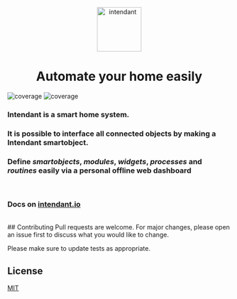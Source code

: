 <p align="center">
  <a href="https://intendant.io/">
    <img alt="intendant" src="../intendant/documentation/static/img/logo.svg" width="100">
  </a>
  <h1 align="center">Automate your home easily</h1>
  <img alt="coverage" src="https://img.shields.io/static/v1?label=coverage&message=99.42%25&color=%3CCOLOR%3E">
  <img alt="coverage" src="https://img.shields.io/twitter/url?style=social&url=https%3A%2F%2Ftwitter.com%2Fintendantio">
</p>

### Intendant is a smart home system.  
###  It is possible to interface all connected objects by making a **Intendant smartobject**.   
### Define *smartobjects*, *modules*, *widgets*, *processes* and *routines* easily via a **personal offline web dashboard**  
<br/>

### Docs on [intendant.io](https://intendant.io)
<br/>
## Contributing
Pull requests are welcome. For major changes, please open an issue first to discuss what you would like to change.

Please make sure to update tests as appropriate.

## License
[MIT](https://choosealicense.com/licenses/mit/)